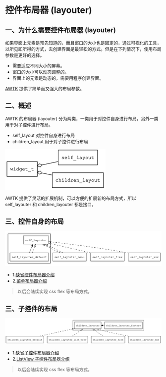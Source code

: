 # 控件布局器 (layouter)

## 一、为什么需要控件布局器 (layouter)

如果界面上元素是预先知道的，而且窗口的大小也是固定的，通过可视化的工具，以所见即所得的方式，去创建界面是最轻松的方式。但是在下列情况下，使用布局参数是更好的选择。

* 需要适应不同大小的屏幕。
* 窗口的大小可以动态调整的。
* 界面上的元素是动态的，需要用程序创建界面。

[AWTK](https://github.com/zlgopen/awtk) 提供了简单而又强大的布局参数。

## 二、概述

AWTK 的布局器 (layouter) 分为两类，一类用于对控件自身进行布局，另外一类用于对子控件进行布局。

* self\_layout 对控件自身进行布局
* children\_layout 用于对子控件进行布局

![layout_overview](images/layout_overview.png)

AWTK 提供了灵活的扩展机制，可以方便的扩展新的布局方式，所以 self\_layouter 和 children\_layouter 都是接口。

## 三、控件自身的布局

![self_layouter](images/layout_self_layouter.png)

* 1.[缺省控件布局器介绍](self_layouter_default.md)
* 2.[菜单布局器介绍](self_layouter_menu.md)

> 以后会陆续实现 css flex 等布局方式。

## 三、子控件的布局

![children_layouter](images/layout_children_layouter.png)

* 1.[缺省子控件布局器介绍](children_layouter_default.md)
* 2.[ListView 子控件布局器介绍](children_layouter_list_view.md)

> 以后会陆续实现 css flex 等布局方式。
